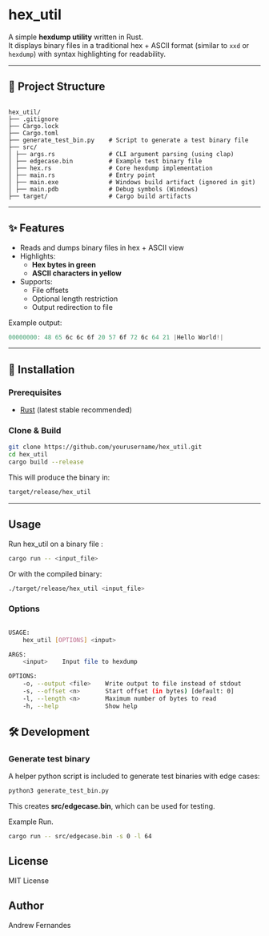 # hex_util

A simple **hexdump utility** written in Rust.  
It displays binary files in a traditional hex + ASCII format (similar to `xxd` or `hexdump`) with syntax highlighting for readability.

---

## 📂 Project Structure

```plaintext

hex_util/
├── .gitignore
├── Cargo.lock
├── Cargo.toml
├── generate_test_bin.py    # Script to generate a test binary file
├── src/
│ ├── args.rs               # CLI argument parsing (using clap)
│ ├── edgecase.bin          # Example test binary file
│ ├── hex.rs                # Core hexdump implementation
│ ├── main.rs               # Entry point
│ ├── main.exe              # Windows build artifact (ignored in git)
│ ├── main.pdb              # Debug symbols (Windows)
├── target/                 # Cargo build artifacts

```

---

## ✨ Features

- Reads and dumps binary files in hex + ASCII view
- Highlights:
  - **Hex bytes in green**
  - **ASCII characters in yellow**
- Supports:
  - File offsets
  - Optional length restriction
  - Output redirection to file

Example output:

```powershell
00000000: 48 65 6c 6c 6f 20 57 6f 72 6c 64 21 |Hello World!|
```

---

## 🚀 Installation

### Prerequisites

- [Rust](https://www.rust-lang.org/) (latest stable recommended)

### Clone & Build

```bash
git clone https://github.com/yourusername/hex_util.git
cd hex_util
cargo build --release
```

This will produce the binary in:

```bash
target/release/hex_util
```

---

## Usage

Run hex_util on a binary file :

```bash
cargo run -- <input_file>
```

Or with the compiled binary:

```bash
./target/release/hex_util <input_file>
```

### Options

```bash

USAGE:
    hex_util [OPTIONS] <input>

ARGS:
    <input>    Input file to hexdump

OPTIONS:
    -o, --output <file>    Write output to file instead of stdout
    -s, --offset <n>       Start offset (in bytes) [default: 0]
    -l, --length <n>       Maximum number of bytes to read
    -h, --help             Show help

```

## 🛠 Development

### Generate test binary

A helper python script is included to generate test binaries with edge cases:

```bash
python3 generate_test_bin.py
```

This creates **src/edgecase.bin**, which can be used for testing.

Example Run.

```bash
cargo run -- src/edgecase.bin -s 0 -l 64
```

## License

MIT License

## Author

Andrew Fernandes
